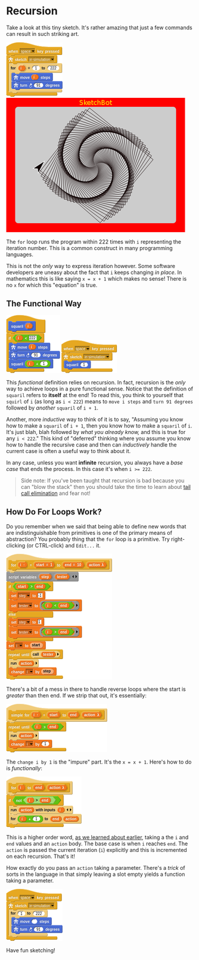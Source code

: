 # Recursion

Take a look at this tiny sketch. It's rather amazing that just a few commands can result in such striking art.

![Squaril imperative sketch](media/squaril_imperative_sketch.png)
![Squaril imperative sim](media/squaril_sim.png)

The `for` loop runs the program within 222 times with `i` representing the iteration number. This is a common construct in many programming languages.

This is not the _only_ way to express iteration however. Some software developers are uneasy about the fact that `i` keeps changing _in place_. In mathematics this is like saying `x = x + 1` which makes no sense! There is no `x` for which this "equation" is true.

## The Functional Way

![Squaril functional sketch](media/squaril_functional_sketch.png)
![Squaril functional prog](media/squaril_functional_prog.png)

This _functional_ definition relies on recursion. In fact, recursion is the _only_ way to achieve loops in a pure functional sense. Notice that the definition of `squaril` refers to **itself** at the end! To read this, you think to yourself that `squirl` of `i` (as long as `i < 222`)  means to `move i steps` and `turn 91 degrees` followed by _another_ `squaril` of `i + 1`.

Another, more _inductive_ way to think of it is to say, "Assuming you know how to make a `squaril` of `i + 1`, then you know how to make a `squaril` of `i`. It's just blah, blah followed by _what you already know,_ and this is true for any `i < 222`." This kind of "deferred" thinking where you assume you know how to handle the recursive case and then can _inductively_ handle the current case is often a useful way to think about it.

In any case, unless you want **infinite** recursion, you always have a _base case_ that ends the process. In this case it's when `i >= 222`.

> Side note: If you've been taught that recursion is bad because you can "blow the stack" then you should take the time to learn about [tail call elimination](http://en.wikipedia.org/wiki/Tail_call) and fear not!

## How Do For Loops Work?

Do you remember when we said that being able to define new words that are indistinguishable from primitives is one of the primary means of abstraction? You probably thing that the `for` loop is a primitive. Try right-clicking (or CTRL-click) and `Edit...` it.

![for loop def](media/for_loop_def.png)

There's a bit of a mess in there to handle reverse loops where the start is _greater_ than then end. If we strip that out, it's essentially:

![for loop simple def](media/for_loop_simple_def.png)

The `change i by 1` is the "impure" part. It's the `x = x + 1`. Here's how to do is _functionally_:

![for loop functional def](media/for_loop_functional_def.png)

This is a higher order word, [as we learned about earlier](hof.md), taking a the `i` and `end` values and an `action` body. The base case is when `i` reaches `end`. The `action` is passed the current iteration (`i`) explicitly and this is incremented on each recursion. That's it!

How exactly do you pass an `action` taking a parameter. There's a _trick_ of sorts in the language in that simply leaving a slot empty yields a function taking a parameter.

![for loop functional prog](media/for_loop_functional_prog.png)

Have fun sketching!
